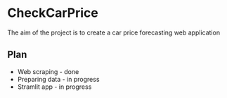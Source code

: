 # CheckCarPrice

The aim of the project is to create a car price forecasting web application

## Plan

* Web scraping - done
* Preparing data - in progress
* Stramlit app - in progress
